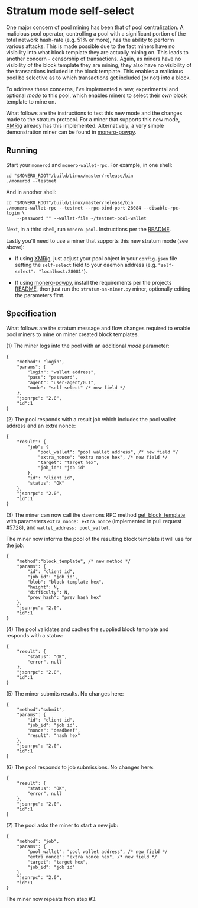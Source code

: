 # Stratum mode self-select

One major concern of pool mining has been that of pool centralization. A
malicious pool operator, controlling a pool with a significant portion of the
total network hash-rate (e.g. 51% or more), has the ability to perform various
attacks. This is made possible due to the fact miners have no visibility into
what block template they are actually mining on. This leads to another concern -
censorship of transactions. Again, as miners have no visibility of the block
template they are mining, they also have no visibility of the transactions
included in the block template. This enables a malicious pool be selective as to
which transactions get included (or not) into a block.

To address these concerns, I've implemented a new, experimental and optional
*mode* to this pool, which enables miners to select their *own* block template
to mine on.

What follows are the instructions to test this new mode and the changes made to
the stratum protocol. For a miner that supports this new mode,
[XMRig](https://github.com/xmrig/xmrig) already has this implemented.
Alternatively, a very simple demonstration miner can be found in
[monero-powpy](https://github.com/jtgrassie/monero-powpy).


## Running

Start your `monerod` and `monero-wallet-rpc`. For example, in one
shell:

    cd "$MONERO_ROOT"/build/Linux/master/release/bin
    ./monerod --testnet

And in another shell:

    cd "$MONERO_ROOT"/build/Linux/master/release/bin
    ./monero-wallet-rpc --testnet --rpc-bind-port 28084 --disable-rpc-login \
        --password "" --wallet-file ~/testnet-pool-wallet

Next, in a third shell, run `monero-pool`. Instructions per the
[README](./README.md#running).

Lastly you'll need to use a miner that supports this new stratum mode (see
above):

 - If using [XMRig](https://github.com/xmrig/xmrig), just adjust your pool
   object in your `config.json` file setting the `self-select` field to your
   daemon address (e.g. `"self-select": "localhost:28081"`).

 - If using [monero-powpy](https://github.com/jtgrassie/monero-powpy), install
   the requirements per the projects
   [README](https://github.com/jtgrassie/monero-powpy/blob/master/README.md),
   then just run the `stratum-ss-miner.py` miner, optionally editing the
   parameters first.

## Specification

What follows are the stratum message and flow changes required to enable pool
miners to mine on miner created block templates.

(1) The miner logs into the pool with an additional *mode* parameter:

    {
        "method": "login",
        "params": {
            "login": "wallet address",
            "pass": "password",
            "agent": "user-agent/0.1",
            "mode": "self-select" /* new field */
        },
        "jsonrpc": "2.0",
        "id":1
    }

(2) The pool responds with a result job which includes the pool wallet address
and an extra nonce:

    {
        "result": {
            "job": {
                "pool_wallet": "pool wallet address", /* new field */
                "extra_nonce": "extra nonce hex", /* new field */
                "target": "target hex",
                "job_id": "job id"
            },
            "id": "client id",
            "status": "OK"
        },
        "jsonrpc": "2.0",
        "id":1
    }

(3) The miner can now call the daemons RPC method
[get_block_template](https://ww.getmonero.org/resources/developer-guides/daemon-rpc.html#get_block_template)
with parameters `extra_nonce: extra_nonce` (implemented in pull request
[#5728](https://github.com/monero-project/monero/pull/5728)), and
`wallet_address: pool_wallet`.

The miner now informs the pool of the resulting block template it will use for
the job:

    {
        "method":"block_template", /* new method */
        "params": {
            "id": "client id",
            "job_id": "job id",
            "blob": "block template hex",
            "height": N,
            "difficulty": N,
            "prev_hash": "prev hash hex"
        },
        "jsonrpc": "2.0",
        "id":1
    }

(4) The pool validates and caches the supplied block template and responds with
a status:

    {
        "result": {
            "status": "OK",
            "error", null
        },
        "jsonrpc": "2.0",
        "id":1
    }

(5) The miner submits results. No changes here:

    {
        "method":"submit",
        "params": {
            "id": "client id",
            "job_id": "job id",
            "nonce": "deadbeef",
            "result": "hash hex"
        },
        "jsonrpc": "2.0",
        "id":1
    }

(6) The pool responds to job submissions. No changes here:

    {
        "result": {
            "status": "OK",
            "error", null
        },
        "jsonrpc": "2.0",
        "id":1
    }

(7) The pool asks the miner to start a new job:

    {
        "method": "job",
        "params": {
            "pool_wallet": "pool wallet address", /* new field */
            "extra_nonce": "extra nonce hex", /* new field */
            "target": "target hex",
            "job_id": "job id"
        },
        "jsonrpc": "2.0",
        "id":1
    }

The miner now repeats from step #3.

[//]: # ( vim: set tw=80: )
